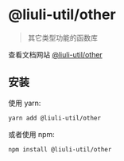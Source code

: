 # @liuli-util/other

> 其它类型功能的函数库

查看文档网站 [@liuli-util/other](https://util.liuli.moe/@liuli-util/other)

## 安装

使用 yarn:

```sh
yarn add @liuli-util/other
```

或者使用 npm:

```sh
npm install @liuli-util/other
```
